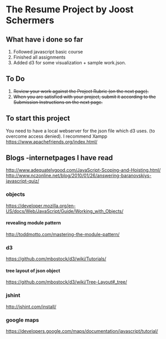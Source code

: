 # The Resume Project by Joost Schermers

## What have i done so far

1. Followed javascript basic course
2. Finished all assignments
3. Added d3 for some visualization + sample work.json.

## To Do
1. ~~Review your work against the Project Rubric (on the next page).~~
2. ~~When you are satisfied with your project, submit it according to the Submission Instructions on the next page.~~

## To start this project
You need to have a local webserver for the json file which d3 uses. (to overcome access denied). I recommend Xampp <https://www.apachefriends.org/index.html/>

## Blogs -internetpages I have read
<http://www.adequatelygood.com/JavaScript-Scoping-and-Hoisting.html/>
<http://www.nczonline.net/blog/2010/01/26/answering-baranovskiys-javascript-quiz/>

### objects
<https://developer.mozilla.org/en-US/docs/Web/JavaScript/Guide/Working_with_Objects/>

#### revealing module pattern
<http://toddmotto.com/mastering-the-module-pattern/>

### d3
<https://github.com/mbostock/d3/wiki/Tutorials/>

#### tree layout of json object
<https://github.com/mbostock/d3/wiki/Tree-Layout#_tree/>

### jshint
<http://jshint.com/install/>

### google maps
<https://developers.google.com/maps/documentation/javascript/tutorial/>
